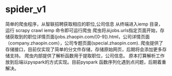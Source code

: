 # spider_v1
简单的爬虫程序，从智联招聘获取相应的职位,公司信息
从终端进入iemp 目录，运行 scrapy crawl iemp 命令即可运行爬虫
爬虫将从jobs.urls指定页面开始，存储获取到的职位详情页面(jobs.zhaopin.com/[0-9]).html，公司详情页面（company.zhaopin.com），公司专题页面(special.zhaopin.com).
爬虫提供了存储接口，目前仅实现了简单的分文件存储，存储原始网页，后期将会添加更多存储支持。
爬虫内部提供了解析函数用于提取职位，公司信息。
原本打算解析工作放到后端以pyspark的方式实现。目前pyspark 函数序列化遇到点问题，后期着重解决。



